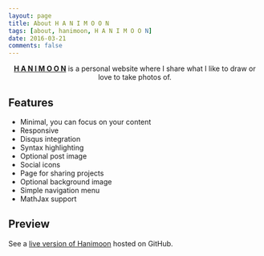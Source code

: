 ```yaml
---
layout: page
title: About H A N I M O O N 
tags: [about, hanimoon, H A N I M O O N]
date: 2016-03-21
comments: false
---
```

    
<center><a href="https://haniiimooon.github.io/"><b>H A N I M O O N</b></a> is a personal website where I share what I like to draw or love to take photos of.</center>


## Features
* Minimal, you can focus on your content
* Responsive
* Disqus integration
* Syntax highlighting
* Optional post image
* Social icons
* Page for sharing projects
* Optional background image
* Simple navigation menu
* MathJax support

## Preview


See a [live version of Hanimoon](https://haniiimooon.github.io/) hosted on GitHub.


